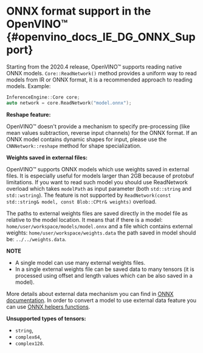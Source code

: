 # ONNX format support in the OpenVINO™ {#openvino_docs_IE_DG_ONNX_Support}

Starting from the 2020.4 release, OpenVINO™ supports reading native ONNX models.
`Core::ReadNetwork()` method provides a uniform way to read models from IR or ONNX format, it is a recommended approach to reading models.
Example:

```cpp
InferenceEngine::Core core;
auto network = core.ReadNetwork("model.onnx");
```

**Reshape feature:**

OpenVINO™ doesn't provide a mechanism to specify pre-processing (like mean values subtraction, reverse input channels) for the ONNX format.
If an ONNX model contains dynamic shapes for input, please use the `CNNNetwork::reshape` method for shape specialization.

**Weights saved in external files:**

OpenVINO™ supports ONNX models which use weights saved in external files. It is especially useful for models larger than 2GB because of protobuf limitations.
If you want to read such model you should use ReadNetwork overload which takes `modelPath` as input parameter (both `std::string` and `std::wstring`).
The feature is not supported by `ReadNetwork(const std::string& model, const Blob::CPtr& weights)` overload.

The paths to external weights files are saved directly in the model file as relative to the model location.
It means that if there is a model:
`home/user/workspace/models/model.onnx`
and a file which contains external weights:
`home/user/workspace/weights.data`
the path saved in model should be:
`../../weights.data`.

**NOTE**

* A single model can use many external weights files.
* In a single external weights file can be saved data to many tensors (it is processed using offset and length values which can be also saved in a model).

More details about external data mechanism you can find in [ONNX documentation](https://github.com/onnx/onnx/blob/master/docs/ExternalData.md).
In order to convert a model to use external data feature you can use [ONNX helpers functions](https://github.com/onnx/onnx/blob/master/onnx/external_data_helper.py).

**Unsupported types of tensors:**

* `string`,
* `complex64`,
* `complex128`.
